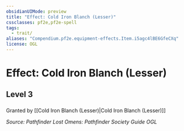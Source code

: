 ```yaml
---
obsidianUIMode: preview
title: "Effect: Cold Iron Blanch (Lesser)"
cssclasses: pf2e,pf2e-spell
tags:
  - trait/
aliases: "Compendium.pf2e.equipment-effects.Item.i5agc4lBE6GfeCXq"
license: OGL
---
```

# Effect: Cold Iron Blanch (Lesser)
## Level 3
### 






Granted by [[Cold Iron Blanch (Lesser)|Cold Iron Blanch (Lesser)]]

*Source: Pathfinder Lost Omens: Pathfinder Society Guide*
*OGL*